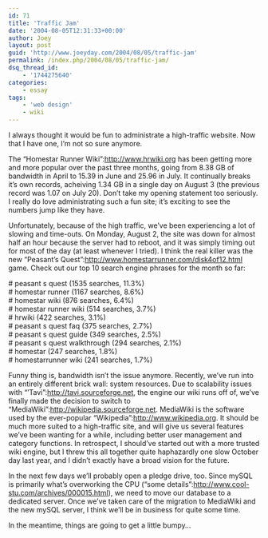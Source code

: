 ```yaml
---
id: 71
title: 'Traffic Jam'
date: '2004-08-05T12:31:33+00:00'
author: Joey
layout: post
guid: 'http://www.joeyday.com/2004/08/05/traffic-jam'
permalink: /index.php/2004/08/05/traffic-jam/
dsq_thread_id:
    - '1744275640'
categories:
    - essay
tags:
    - 'web design'
    - wiki
---
```


I always thought it would be fun to administrate a high-traffic website. Now that I have one, I’m not so sure anymore.

The “Homestar Runner Wiki”:http://www.hrwiki.org has been getting more and more popular over the past three months, going from 8.38 GB of bandwidth in April to 15.39 in June and 25.96 in July. It continually breaks it’s own records, acheiving 1.34 GB in a single day on August 3 (the previous record was 1.07 on July 20). Don’t take my opening statement too seriously. I really do love administrating such a fun site; it’s exciting to see the numbers jump like they have.

Unfortunately, because of the high traffic, we’ve been experiencing a lot of slowing and time-outs. On Monday, August 2, the site was down for almost half an hour because the server had to reboot, and it was simply timing out for most of the day (at least whenever I tried). I think the real killer was the new “Peasant’s Quest”:http://www.homestarrunner.com/disk4of12.html game. Check out our top 10 search engine phrases for the month so far:

\# peasant s quest (1535 searches, 11.3%)  
\# homestar runner (1167 searches, 8.6%)  
\# homestar wiki (876 searches, 6.4%)  
\# homestar runner wiki (514 searches, 3.7%)  
\# hrwiki (422 searches, 3.1%)  
\# peasant s quest faq (375 searches, 2.7%)  
\# peasant s quest guide (349 searches, 2.5%)  
\# peasant s quest walkthrough (294 searches, 2.1%)  
\# homestar (247 searches, 1.8%)  
\# homestarrunner wiki (241 searches, 1.7%)

Funny thing is, bandwidth isn’t the issue anymore. Recently, we’ve run into an entirely different brick wall: system resources. Due to scalability issues with “’Tavi”:http://tavi.sourceforge.net, the engine our wiki runs off of, we’ve finally made the decision to switch to “MediaWiki”:http://wikipedia.sourceforge.net. MediaWiki is the software used by the ever-popular “Wikipedia”:http://www.wikipedia.org. It should be much more suited to a high-traffic site, and will give us several features we’ve been wanting for a while, including better user management and category functions. In retrospect, I should’ve started out with a more trusted wiki engine, but I threw this all together quite haphazardly one slow October day last year, and I didn’t exactly have a broad vision for the future.

In the next few days we’ll probably open a pledge drive, too. Since mySQL is primarily what’s overworking the CPU (“some details”:http://www.cool-stu.com/archives/000015.html), we need to move our database to a dedicated server. Once we’ve taken care of the migration to MediaWiki and the new mySQL server, I think we’ll be in business for quite some time.

In the meantime, things are going to get a little bumpy…